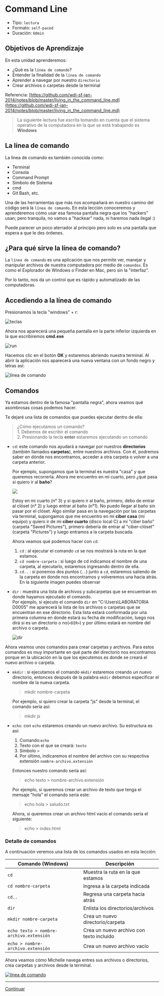 # Command Line
- Tipo: `lectura`
- Formato: `self-paced`
- Duración: `60min`

## Objetivos de Aprendizaje

En esta unidad aprenderemos:

- ¿Qué es la `línea de comando`?
- Entender la finalidad de la `línea de comando`
- Aprender a navegar por nuestro `directorio`
- Crear archivos o carpetas desde la terminal

Referencia:
[https://github.com/wdi-sf-jan-2014/notes/blob/master/living_in_the_command_line.md](https://github.com/wdi-sf-jan-2014/notes/blob/master/living_in_the_command_line.md)

>La siguiente lectura fue escrita tomando en cuenta que el sistema operativo de
  la computadora en la que se está trabajando es **Windows**

## La línea de comando

La línea de comando es también conocida como:
  - Terminal
  - Consola
  - Command Prompt
  - Símbolo de Sistema
  - cmd
  - Git Bash, etc.

Una de las herramientas que más nos acompañará en nuestro camino del código
será la `línea de comando`. En esta lección conoceremos y aprenderemos cómo
usar esa famosa pantalla negra que los "hackers" usan; pero tranquila, no
vamos a "hackear" nada, ni haremos nada ilegal :)

Puede parecer un poco aterrador al principio pero solo es una pantalla que
espera a que le des órdenes.

## ¿Para qué sirve la línea de comando?

La `línea de comando` es una aplicación que nos permite ver, manejar y
manipular archivos de nuestra computadora por medio de `comandos`. Es como el
Explorador de Windows o Finder en Mac, pero sin la "interfaz".

Por lo tanto, nos da un control que es rápido y automatizado de las
computadoras.

## Accediendo a la línea de comando

Presionamos la tecla "windows" + r:

![teclas](https://fotos.subefotos.com/a6a1b60bf468d78e96b6b5c06b61e2d9o.png)

Ahora   nos aparecerá una pequeña pantalla en la parte inferior izquierda en la que
escribiremos **cmd.exe**

![run](https://fotos.subefotos.com/cea26152bf305a4ad536c7107fdc2f41o.png)

Hacemos clic en el botón **OK** y estaremos abriendo nuestra terminal. Al abrir
la aplicación nos aparecerá una nueva ventana con un fondo negro y letras así:

![línea de comando](https://fotos.subefotos.com/4fda00e92300cda89ff141f0265d6227o.png)

## Comandos

Ya estamos dentro de la famosa "pantalla negra", ahora veamos qué asombrosas
cosas podemos hacer.

Te dejaré una lista de comandos que puedes ejecutar dentro de ella:

>¿Cómo ejecutamos un comando?<br>
    1. Debemos de escribir el comando<br>
    2. Presionando la tecla **enter** estaremos ejecutando un comando

- `cd`: este comando nos ayudará a navegar por nuestros **directorios** (también
  llamados **carpetas**), entre nuestros archivos. Con él, podremos saber en
  dónde nos encontramos, acceder a otra carpeta o volver a una carpeta anterior.

  Por ejemplo, supongamos que la terminal es nuestra "casa" y que queremos
  recorrerla. Ahora me encuentro en mi cuarto, pero ¿qué pasa si quiero ir al
  **baño**?

  ![](https://fotos.subefotos.com/31c6b9a7726517ce121b0e66f283deaao.png)  

  Estoy en mi cuarto (n° 3) y si quiero ir al baño, primero, debo de entrar al
  clóset (n° 2) y luego entrar al baño (n°1). No puedo llegar al baño sin pasar
  por el clóset.
  Algo similar pasa en la navegación por las carpetas vía terminal, supongamos
  que me encuentro en mi **ciber casa** (mi equipo) y quiero ir de mi **ciber
  cuarto** (disco local C) a mi "ciber baño" (carpeta "Saved Pictures"),
  primero debería de entrar al "ciber-clóset"(carpeta "Pictures") y luego
  entramos a la carpeta buscada.

  Ahora veamos qué podemos hacer con `cd`:
     1. `cd` : al ejecutar el comando `cd` se nos mostrará la ruta en la que estamos.
     2. `cd nombre-carpeta` : si luego de cd indicamos el nombre de una carpeta, al ejecutarlo, estaremos ingresando dentro de ella.
     3. `cd..` : si ponemos dos puntos (`..`) junto a `cd`, estaremos saliendo
     de la carpeta en donde nos encontramos y volveremos una hacia atrás.
  En la siguiente imagen puedes observar


- `dir` : muestra una lista de archivos y subcarpetas que se encuentran en donde hayamos ejecutado el comando.  
  Por ejemplo, si ejecuto el comando `dir` en "C:\Users\LABORATORIA D0005" me aparecerá la lista de los archivos o carpetas que se encuentran en ese directorio. Esta lista estará conformada por una primera columna en donde estará su fecha de modificación, luego nos dirá si es un directorio o no(`<DIR>`) y por último estará en nombre del archivo o carpeta.  

    ![dir](https://fotos.subefotos.com/952cc99911a69bc648cd82b5cc63937bo.png)

Ahora veamos unos comandos para crear carpetas y archivos. Para estos comandos
es muy importante en qué parte del directorio nos encontramos porque en la
ubicación en la que los ejecutemos es donde se creará el nuevo archivo o
carpeta.

- `mkdir` : si ejecutamos el comando `mkdir` estaremos creando un nuevo
  directorio, entonces después de la palabra `mkdir` debemos especificar el
  nombre de la nueva carpeta.
  >mkdir nombre-carpeta

  Por ejemplo, si quiero crear la carpeta "js" desde la terminal, el comando
  sería así:
    >mkdir js

- `echo`: con `echo` estaremos creando un nuevo archivo. Su estructura es así:
  1. Comando:`echo`
  2. Texto con el que se creará: `texto`
  3. Símbolo `>`
  4. Por último, indicaremos el nombre del archivo con su respectiva extensión
    `nombre-archivo.extensión`

    Entonces nuestro comando sería así:
    >echo texto > nombre-archivo.extensión

    Por ejemplo, si queremos crear un archivo de texto que tenga el mensaje
    "hola" el comando sería este:
    >echo hola > saludo.txt

    Ahora, si queremos crear un archivo html vacío el comando sería el
    siguiente:
    >echo > index.html
    
### Detalle de comandos
A continuación veremos una lista de los comandos usados en esta lección:

| Comando (Windows)                       | Descripción                                           |
| --------------------------------------- | ----------------------------------------------------- |
| `cd`                                    | Muestra la ruta en la que estamos                     |
| `cd nombre-carpeta`                     | Ingresa a la carpeta indicada                         |
| `cd..`                                  | Regresa una carpeta hacia atrás                       |
| `dir`                                   | Enlista los directorios/archivos                      |
| `mkdir nombre-carpeta`                  | Crea un nuevo directorio/carpeta                      |
| `echo texto > nombre-archivo.extensión` | Crea un nuevo archivo con texto incluído              |
| `echo > nombre-archivo.extensión`       | Crea un nuevo archivo vacío                           |

Ahora veamos cómo Michelle navega entres sus archivos o directorios, crea
carpetas y archivos desde la terminal.

[![línea de comando](https://img.youtube.com/vi/DWFZaG6qU5w/0.jpg)](https://www.youtube.com/watch?v=DWFZaG6qU5w)  

***

[Continuar](02-git.md)
